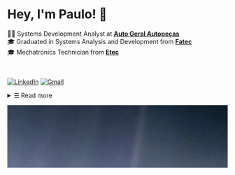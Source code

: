 # Hey, I'm Paulo! 👋

🧑‍💻 Systems Development Analyst at <strong><a href="https://www.linkedin.com/company/autogeralautopecas/mycompany/" target="_blank">Auto Geral Autopeças</a></strong> <br>
🎓 Graduated in Systems Analysis and Development from <strong><a href="" target="_blank">Fatec</a></strong> <br>
🎓 Mechatronics Technician from <strong><a href="" target="_blank">Etec</a></strong>

<br>

[![LinkedIn](https://img.shields.io/badge/LinkedIn-0077B5?style=for-the-badge&logo=linkedin&logoColor=white)](https://www.linkedin.com/in/paulo-mujollo/) [![Gmail](https://img.shields.io/badge/Gmail-333333?style=for-the-badge&logo=gmail&logoColor=red)](mailto:p.mujollo@gmail.com)

<details>
   <summary> &#9776; Read more </summary>

<br>

![Java](https://img.shields.io/badge/java-%23ED8B00.svg?style=for-the-badge&logo=openjdk&logoColor=white) ![JavaScript](https://img.shields.io/badge/JavaScript-F7DF1E?style=for-the-badge&logo=javascript&logoColor=black) ![C#](https://img.shields.io/badge/C%23-239120?style=for-the-badge&logo=c-sharp&logoColor=white) 

![Spring](https://img.shields.io/badge/spring-%236DB33F.svg?style=for-the-badge&logo=spring&logoColor=white) ![React Native](https://img.shields.io/badge/React_Native-20232A?style=for-the-badge&logo=react&logoColor=61DAFB) ![Express](https://img.shields.io/badge/express.js-%23404d59.svg?style=for-the-badge&logo=express&logoColor=%2361DAFB) 

![MySQL](https://img.shields.io/badge/MySQL-00000F?style=for-the-badge&logo=mysql&logoColor=white) ![MongoDB](https://img.shields.io/badge/MongoDB-%234ea94b.svg?style=for-the-badge&logo=mongodb&logoColor=white)

![GoogleCloud](https://img.shields.io/badge/GoogleCloud-%234285F4.svg?style=for-the-badge&logo=google-cloud&logoColor=white) ![Linux](https://img.shields.io/badge/Linux-000?style=for-the-badge&logo=linux&logoColor=FCC624) ![macOS](https://img.shields.io/badge/mac%20os-000000?style=for-the-badge&logo=macos&logoColor=F0F0F0)

<br>

![](https://github-readme-stats.vercel.app/api?username=paulomujollo&show_icons=true&theme=aura)

<br>

<img src="https://github.com/Anmol-Baranwal/Cool-GIFs-For-GitHub/assets/74038190/761f4c99-eda3-4c9a-a4ec-2b6311e2433a" width="75">&nbsp;

</details>

![we are here](image.png)
